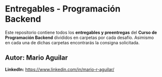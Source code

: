 # Entregables - Programación Backend

Este repositorio contiene todos los **entregables y preentregas** del **Curso de Programación Backend** divididos en carpetas por cada desafío. Asimismo en cada una de dichas carpetas encontrarás la consigna solicitada.

## Autor: Mario Aguilar

**LinkedIn:** https://www.linkedin.com/in/mario-r-aguilar/
